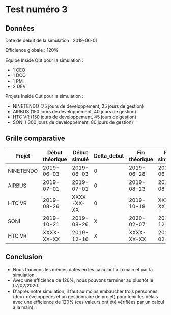 # Test numéro 3

## Données

Date de début de la simulation : 2019-06-01

Efficience globale : 120%

Equipe Inside Out pour la simulation :
* 1 CEO
* 1 DCO
* 1 PM
* 2 DEV

Projets Inside Out pour la simulation :
* NINETENDO (75 jours de developpement, 25 jours de gestion)
* AIRBUS (150 jours de developpement, 40 jours de gestion)
* HTC VR (150 jours de developpement, 45 jours de gestion)
* SONI ( 300 jours de developpement, 80 jours de gestion)

## Grille comparative

| Projet | Début théorique | Début simulé | Delta_debut | Fin théorique | Fin simulée | Delta_fin | Delta |
|---|---|---|---|---|---|---|---|
| NINETENDO | 2019-06-03 | 2019-06-03 | 0 | 2019-06-28 | 2019-06-28 | 0 | 0 |
| AIRBUS    | 2019-07-01 | 2019-07-01 | 0 | 2019-08-23 | 2019-08-23 | 0 | 0 |
| HTC VR    | 2019-08-26 | XXXX-XX-XX | 0 | 2019-10-18 | XXXX-XX-XX | 0 | 0 |
| SONI      | 2019-10-21 | 2019-08-26 | X | 2020-02-07 | 2019-12-13 | X | X |
| HTC VR    | XXXX-XX-XX | 2019-12-16 | X | XXXX-XX-XX | 2020-02-07 | X | X |

## Conclusion
 
 * Nous trouvons les mêmes dates en les calculant à la main et par la simulation.
 * Avec une efficience de 120%, nous pouvons terminer au plus tôt le 07/02/2020.
 * D'après notre simulation, il faut au moins embaucher trois personnes (deux développeurs et un gestionnaire de projet) pour tenir les délais avec une efficience de 120% (ces valeurs ont été vérifiées par un calcul à la main).
